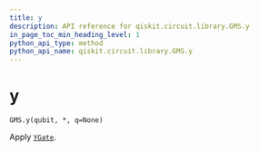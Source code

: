 ```yaml
---
title: y
description: API reference for qiskit.circuit.library.GMS.y
in_page_toc_min_heading_level: 1
python_api_type: method
python_api_name: qiskit.circuit.library.GMS.y
---
```


# y

<span id="qiskit.circuit.library.GMS.y" />

`GMS.y(qubit, *, q=None)`

Apply [`YGate`](qiskit.circuit.library.YGate "qiskit.circuit.library.YGate").

